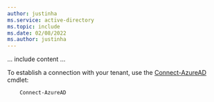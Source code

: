 ```yaml
---
author: justinha
ms.service: active-directory
ms.topic: include
ms.date: 02/08/2022
ms.author: justinha
---
```

... include content ...

To establish a connection with your tenant, use the [Connect-AzureAD](/powershell/module/azuread/connect-azuread) cmdlet:

```azurepowershell
    Connect-AzureAD
```
